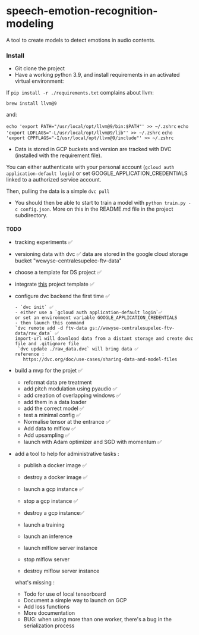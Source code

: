 
# speech-emotion-recognition-modeling
A tool to create models to detect emotions in audio contents.

### Install

- Git clone the project
- Have a working python 3.9, and install requirements in an activated virtual environment:

If `pip install -r ./requirements.txt` complains about llvm:

`brew install llvm@9`

and: 

`echo 'export PATH="/usr/local/opt/llvm@9/bin:$PATH"' >> ~/.zshrc`
`echo 'export LDFLAGS="-L/usr/local/opt/llvm@9/lib"' >> ~/.zshrc`
`echo 'export CPPFLAGS="-I/usr/local/opt/llvm@9/include"' >> ~/.zshrc`

- Data is stored in GCP buckets and version are tracked with DVC (installed with the requirement file).

You can either authenticate with your personal account (`gcloud auth application-default login`) or set GOOGLE_APPLICATION_CREDENTIALS linked to a authorized service account.

Then, pulling the data is a simple `dvc pull`

- You should then be able to start to train a model with `python train.py -c config.json`. More on this in the README.md file in the project subdirectory.

#### TODO 
- tracking experiments ✅
- versioning data with dvc ✅
   data are stored in the google cloud storage bucket "wewyse-centralesupelec-ftv-data"
- choose a template for DS project ✅
- integrate [this](https://github.com/victoresque/pytorch-template) project template ✅ 
- configure dvc backend the first time ✅

      - `dvc init` ✅
      - either use a `gcloud auth application-default login`✅
      or set an environment variable GOOGLE_APPLICATION_CREDENTIALS
      - then launch this command
      `dvc remote add -d ftv-data gs://wewyse-centralesupelec-ftv-data/raw_data` ✅
      import-url will download data from a distant storage and create dvc file and .gitignore file
       `dvc update ./raw_data.dvc` will bring data ✅
      reference :
         https://dvc.org/doc/use-cases/sharing-data-and-model-files
         
- build a mvp for the projet ✅
  -  reformat data pre treatment
    - add pitch modulation using pyaudio ✅
    - add creation of overlapping windows ✅
  -  add them in a data loader
    -  add the correct model ✅
    -  test a minimal config ✅
    - Normalise tensor at the entrance ✅
    - Add data to mlflow ✅
    - Add upsampling ✅
    - launch with Adam optimizer and SGD with momentum ✅            

- add a tool to help for administrative tasks : 
    - publish a docker image ✅
    - destroy a docker image ✅
    
    - launch a gcp instance ✅
    - stop a gcp instance ✅
    - destroy a gcp instance✅
    
    - launch a training 
    - launch an inference
    
    - launch mlflow server instance
    - stop mlflow server
    - destroy mlflow server instance  

  what's missing : 
    - Todo for use of local tensorboard
    - Document a simple way to launch on GCP
    - Add loss functions
    - More documentation 
    - BUG: when using more than one worker, there's a bug in the serialization process 